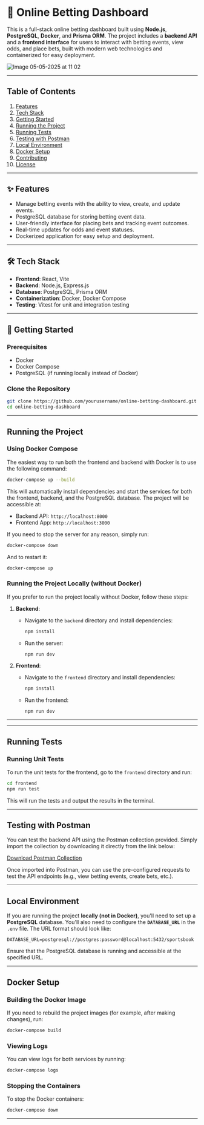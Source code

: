 # 🎰 Online Betting Dashboard

This is a full-stack online betting dashboard built using **Node.js**, **PostgreSQL**, **Docker**, and **Prisma ORM**. The project includes a **backend API** and a **frontend interface** for users to interact with betting events, view odds, and place bets, built with modern web technologies and containerized for easy deployment.

![Image 05-05-2025 at 11 02](https://github.com/user-attachments/assets/cd85efe8-a09b-4177-8e0a-35f43695a79c)

---

## Table of Contents

1. [Features](#features)
2. [Tech Stack](#tech-stack)
3. [Getting Started](#getting-started)
4. [Running the Project](#running-the-project)
5. [Running Tests](#running-tests)
6. [Testing with Postman](#testing-with-postman)
7. [Local Environment](#local-environment)
8. [Docker Setup](#docker-setup)
9. [Contributing](#contributing)
10. [License](#license)

---

## ✨ Features

- Manage betting events with the ability to view, create, and update events.
- PostgreSQL database for storing betting event data.
- User-friendly interface for placing bets and tracking event outcomes.
- Real-time updates for odds and event statuses.
- Dockerized application for easy setup and deployment.

---

## 🛠 Tech Stack

- **Frontend**: React, Vite
- **Backend**: Node.js, Express.js
- **Database**: PostgreSQL, Prisma ORM
- **Containerization**: Docker, Docker Compose
- **Testing**: Vitest for unit and integration testing
  
---
## 🚀 Getting Started

### Prerequisites

- Docker
- Docker Compose
- PostgreSQL (if running locally instead of Docker)

### Clone the Repository

```bash
git clone https://github.com/yourusername/online-betting-dashboard.git
cd online-betting-dashboard
````
---

## Running the Project

### Using Docker Compose

The easiest way to run both the frontend and backend with Docker is to use the following command:

```bash
docker-compose up --build
```

This will automatically install dependencies and start the services for both the frontend, backend, and the PostgreSQL database. The project will be accessible at:

* Backend API: `http://localhost:8000`
* Frontend App: `http://localhost:3000`

If you need to stop the server for any reason, simply run:

```bash
docker-compose down
```

And to restart it:

```bash
docker-compose up
```

### Running the Project Locally (without Docker)

If you prefer to run the project locally without Docker, follow these steps:

1. **Backend**:

   * Navigate to the `backend` directory and install dependencies:

     ```bash
     npm install
     ```

   * Run the server:

     ```bash
     npm run dev
     ```

2. **Frontend**:

   * Navigate to the `frontend` directory and install dependencies:

     ```bash
     npm install
     ```

   * Run the frontend:

     ```bash
     npm run dev
     ```

---
---
## Running Tests

### Running Unit Tests

To run the unit tests for the frontend, go to the `frontend` directory and run:

```bash
cd frontend
npm run test
```

This will run the tests and output the results in the terminal.

---

## Testing with Postman

You can test the backend API using the Postman collection provided. Simply import the collection by downloading it directly from the link below:

[Download Postman Collection](https://schema.getpostman.com/json/collection/v2.1.0/collection.json)

Once imported into Postman, you can use the pre-configured requests to test the API endpoints (e.g., view betting events, create bets, etc.).

---

## Local Environment

If you are running the project **locally (not in Docker)**, you'll need to set up a **PostgreSQL** database. You'll also need to configure the **`DATABASE_URL`** in the `.env` file. The URL format should look like:

```
DATABASE_URL=postgresql://postgres:password@localhost:5432/sportsbook
```

Ensure that the PostgreSQL database is running and accessible at the specified URL.

---

## Docker Setup

### Building the Docker Image

If you need to rebuild the project images (for example, after making changes), run:

```bash
docker-compose build
```

### Viewing Logs

You can view logs for both services by running:

```bash
docker-compose logs
```

### Stopping the Containers

To stop the Docker containers:

```bash
docker-compose down
```

---

```


